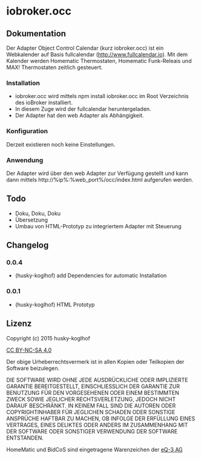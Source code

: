 # iobroker.occ

## Dokumentation

Der Adapter Object Control Calendar (kurz iobroker.occ) ist ein Webkalender auf Basis fullcalendar (http://www.fullcalendar.io).
Mit dem Kalender werden Homematic Thermostaten, Homematic Funk-Releais und MAX! Thermostaten zeitlich gesteuert.

### Installation

* iobroker.occ wird mittels npm install iobroker.occ im Root Verzeichnis des ioBroker installiert.
* In diesem Zuge wird der fullcalendar heruntergeladen.
* Der Adapter hat den web Adapter als Abhängigkeit.

### Konfiguration

Derzeit existieren noch keine Einstellungen.

### Anwendung

Der Adapter wird über den web Adapter zur Verfügung gestellt und kann dann mittels
http://%ip%:%web_port%/occ/index.html aufgerufen werden.

## Todo

* Doku, Doku, Doku
* Übersetzung
* Umbau von HTML-Prototyp zu integriertem Adapter mit Steuerung

## Changelog

### 0.0.4
* (husky-koglhof) add Dependencies for automatic Installation

### 0.0.1
* (husky-koglhof) HTML Prototyp

## Lizenz

Copyright (c) 2015 husky-koglhof

[CC BY-NC-SA 4.0](http://creativecommons.org/licenses/by-nc-sa/4.0/)


Der obige Urheberrechtsvermerk ist in allen Kopien oder Teilkopien der Software beizulegen.

DIE SOFTWARE WIRD OHNE JEDE AUSDRÜCKLICHE ODER IMPLIZIERTE GARANTIE BEREITGESTELLT, EINSCHLIESSLICH DER GARANTIE ZUR BENUTZUNG FÜR DEN VORGESEHENEN ODER EINEM BESTIMMTEN ZWECK SOWIE JEGLICHER RECHTSVERLETZUNG, JEDOCH NICHT DARAUF BESCHRÄNKT. IN KEINEM FALL SIND DIE AUTOREN ODER COPYRIGHTINHABER FÜR JEGLICHEN SCHADEN ODER SONSTIGE ANSPRÜCHE HAFTBAR ZU MACHEN, OB INFOLGE DER ERFÜLLUNG EINES VERTRAGES, EINES DELIKTES ODER ANDERS IM ZUSAMMENHANG MIT DER SOFTWARE ODER SONSTIGER VERWENDUNG DER SOFTWARE ENTSTANDEN.

HomeMatic und BidCoS sind eingetragene Warenzeichen der [eQ-3 AG](http://eq-3.de)
